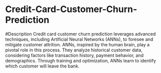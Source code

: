 # Credit-Card-Customer-Churn-Prediction

#Description
Credit card customer churn prediction leverages advanced techniques, including Artificial Neural Networks (ANNs), to foresee and mitigate customer attrition. ANNs, inspired by the human brain, play a pivotal role in this process. They analyze historical customer data, considering factors like transaction history, payment behavior, and demographics. Through training and optimization, ANNs learn to identify which customer will leave the bank.
